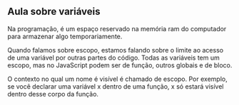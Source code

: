 ## Aula sobre variáveis

Na programação, é um espaço reservado na memória ram do computador para armazenar algo temporariamente.

Quando falamos sobre escopo, estamos falando sobre o limite ao acesso de uma variável por outras partes do código. Todas as variáveis tem um escopo, mas no JavaScript podem ser de função, outros globais e de bloco.

O contexto no qual um nome é visível é chamado de escopo. Por exemplo, se você declarar uma variável x dentro de uma função, x só estará visível dentro desse corpo da função.